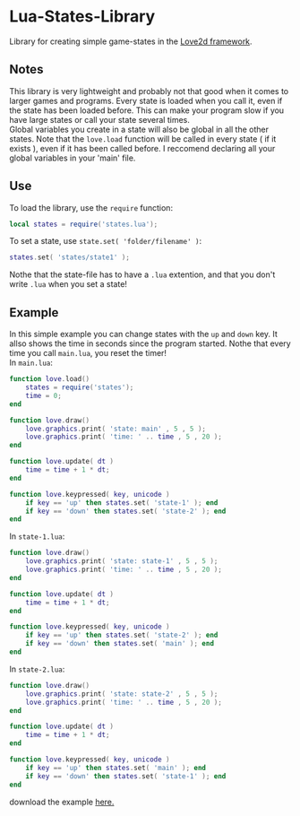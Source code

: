# Lua-States-Library
Library for creating simple game-states in the [Love2d framework](https://love2d.org/).
## Notes
This library is very lightweight and probably not that good when it comes to
larger games and programs. Every state is loaded when you call it, even if
the state has been loaded before. This can make your program slow if you have
large states or call your state several times.
<br>
Global variables you create in a state will also be global in all the other states.
Note that the `love.load` function will be called in every state ( if it exists ),
even if it has been called before. I reccomend declaring all your global variables
in your 'main' file.
## Use
To load the library, use the `require` function:
```lua
local states = require('states.lua');
```
To set a state, use `state.set( 'folder/filename' )`:
```lua
states.set( 'states/state1' );
```
Nothe that the state-file has to have a `.lua` extention, and that you don't write
`.lua` when you set a state!
## Example
In this simple example you can change states with the `up` and `down` key. It allso
shows the time in seconds since the program started. Nothe that every time you call
`main.lua`, you reset the timer!
<br>
In `main.lua`:
```lua
function love.load()
	states = require('states');
	time = 0;
end

function love.draw()
	love.graphics.print( 'state: main' , 5 , 5 );
	love.graphics.print( 'time: ' .. time , 5 , 20 );
end

function love.update( dt )
	time = time + 1 * dt;
end

function love.keypressed( key, unicode )
	if key == 'up' then states.set( 'state-1' ); end
	if key == 'down' then states.set( 'state-2' ); end
end
```
In `state-1.lua`:
```lua
function love.draw()
	love.graphics.print( 'state: state-1' , 5 , 5 );
	love.graphics.print( 'time: ' .. time , 5 , 20 );
end

function love.update( dt )
	time = time + 1 * dt;
end

function love.keypressed( key, unicode )
	if key == 'up' then states.set( 'state-2' ); end
	if key == 'down' then states.set( 'main' ); end
end
```
In `state-2.lua`:
```lua
function love.draw()
	love.graphics.print( 'state: state-2' , 5 , 5 );
	love.graphics.print( 'time: ' .. time , 5 , 20 );
end

function love.update( dt )
	time = time + 1 * dt;
end

function love.keypressed( key, unicode )
	if key == 'up' then states.set( 'main' ); end
	if key == 'down' then states.set( 'state-1' ); end
end
```
download the example [here.]()
